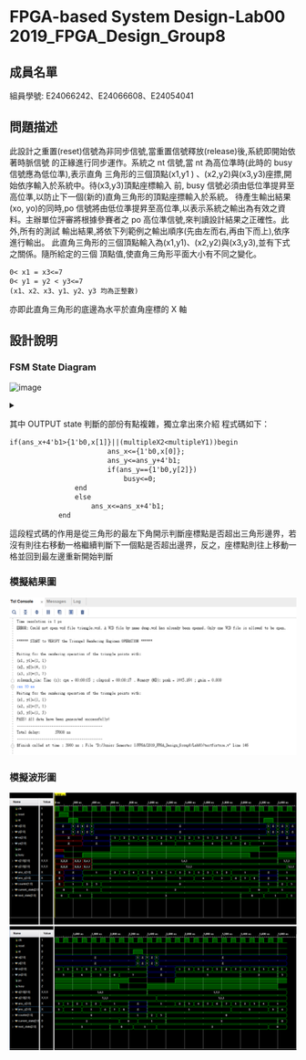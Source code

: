 
# FPGA-based System Design-Lab00 2019_FPGA_Design_Group8

## 成員名單
組員學號: E24066242、E24066608、E24054041

## 問題描述

此設計之重置(reset)信號為非同步信號,當重置信號釋放(release)後,系統即開始依著時脈信號
的正緣進行同步運作。系統之 nt 信號,當 nt 為高位準時(此時的 busy 信號應為低位準),表示直角
三角形的三個頂點(x1,y1 ) 、(x2,y2)與(x3,y3)座摽,開始依序輸入於系統中。待(x3,y3)頂點座標輸入
前, busy 信號必須由低位準提昇至高位準,以防止下一個(新的)直角三角形的頂點座摽輸入於系統。
待產生輸出結果(xo, yo)的同時,po 信號將由低位準提昇至高位準,以表示系統之輸出為有效之資
料。主辦單位評審將根據參賽者之 po 高位準信號,來判讀設計結果之正確性。此外,所有的測試
輸出結果,將依下列範例之輸出順序(先由左而右,再由下而上),依序進行輸出。
此直角三角形的三個頂點輸入為(x1,y1)、(x2,y2)與(x3,y3),並有下式之關係。隨所給定的三個
頂點值,使直角三角形平面大小有不同之變化。
```
0< x1 = x3<=7
0< y1 = y2 < y3<=7
(x1、x2、x3、y1、y2、y3 均為正整數)
```
亦即此直角三角形的底邊為水平於直角座標的 X 軸

## 設計說明


### FSM State Diagram
![image](http://www.plantuml.com/plantuml/png/RP6nJiD038RtUmflDq3Lf6KAK7L2YeGeGok6Aa8DP41Aawgv4p6exuvDOlckodR-Vf_jtrvtxd1s_bYRkSrVyYrGx2hRGUlToJixDy0uWrCBZv20XANlC0A7fdllYTpPyYTaUCK-Mj-uwanqOSlKq7zk_BgRwinSMqiilLCbFMSikOiG5A8v-x5rGKh_fPaXH-5gw3UrPN9BtvFY4ece8aQYMfJN3G_xRtMpsqvxPK7DtYjWRyCm-qMM52gW23WA1eORKjsdklsMsy5ijXf6WmmQ9vjJ9HU1bwm7uJBFcpSvH5X7FJx04a9zzAS9Apf3Q5shIguE8MkLlPAnuXBb3KzZrbNpwO_r7m00)

<details>
<summary></summary>
/'INIT state's output'/
 INIT: po = 0 
 INIT: busy = 0 
 INIT: ans_x = 4'bz
 INIT: ans_y = 4'bz
 INIT: counter = 2'b1
 
 /'INPUT state's output'/
 INPUT: po = 0 
 INPUT: busy = 1 
 INPUT: xo = 3'bz
 INPUT: yo = 3'bz
 INPUT: x[counter] = xi
 INPUT: y[counter] = yi
 INPUT: ans_x = {1'b0, x[0]}
 INPUT: ans_y = {1'b0, y[0]}
 INPUT: counter = counter + 1 
 
 /'OUTPUT state's output'/
 OUTPUT: po = 0;
 OUTPUT: xo = ans_x[2:0]
 OUTPUT: yo = ans_y[2:0]
 
 /'INIT's Flow'/
 INIT --> INPUT : nt = 1 
 INIT --> INIT : nt = 0 
 
 /'INPUT's FLOW'/
 INPUT --> INPUT : counter < 3 
 INPUT --> OUTPUT : counter >= 3
 
 /'OUTPUT's FLOW'/
 OUTPUT --> INIT : ans_y == {1'b0,y[2]}
 OUTPUT --> OUTPUT
 </details>
 
其中 OUTPUT state 判斷的部份有點複雜，獨立拿出來介紹
程式碼如下：
```
if(ans_x+4'b1>{1'b0,x[1]}||(multipleX2<multipleY1))begin
						ans_x<={1'b0,x[0]};
						ans_y<=ans_y+4'b1;
						if(ans_y=={1'b0,y[2]})
						    busy<=0;
				end
				else
				    ans_x<=ans_x+4'b1;
			end

```
這段程式碼的作用是從三角形的最左下角開示判斷座標點是否超出三角形邊界，若沒有則往右移動一格繼續判斷下一個點是否超出邊界，反之，座標點則往上移動一格並回到最左邊重新開始判斷
### 模擬結果圖
![image](image/pass_message.PNG)

### 模擬波形圖
![image](image/wave_1.PNG)
![image](image/wave_2.PNG)
